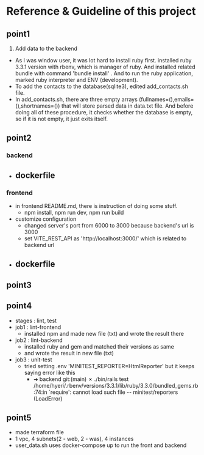 # Reference & Guideline of this project

## point1

1. Add data to the backend
- As I was window user, it was lot hard to install ruby first. installed ruby 3.3.1 
version with rbenv, which is manager of ruby. And installed related bundle with command 'bundle install'
. And to run the ruby application, marked ruby interpreter and ENV (development). 
- To add the contacts to the database(sqlite3), edited add_contacts.sh file. 
- In add_contacts.sh, there are three empty arrays (fullnames=(),emails=(),shortnames=()) that will store parsed data in 
data.txt file. And before doing all of these procedure, it checks whether the database is empty, so if it is not empty,
it just exits itself.

## point2

### backend

- dockerfile
  - 

### frontend

- in frontend README.md, there is instruction of doing some stuff.
  - npm install, npm run dev, npm run build
- customize configuration
  - changed server's port from 6000 to 3000 because backend's url is 3000
  - set VITE_REST_API as 'http://localhost:3000/' which is related to backend url
- dockerfile
  - 

## point3

## point4
- stages : lint, test
- job1 : lint-frontend
  - installed npm and made new file (txt) and wrote the result there
- job2 : lint-backend
  - installed ruby and gem and matched their versions as same
  - and wrote the result in new file (txt)
- job3 : unit-test
  - tried setting .env 'MINITEST_REPORTER=HtmlReporter' but it keeps saying error like this
    - ➜  backend git:(main) ✗ ./bin/rails test
      /home/hyeri/.rbenv/versions/3.3.1/lib/ruby/3.3.0/bundled_gems.rb:74:in `require': cannot load such file -- minitest/reporters (LoadError)
  
## point5 
- made terraform file
- 1 vpc, 4 subnets(2 - web, 2 - was), 4 instances
- user_data.sh uses docker-compose up to run the front and backend